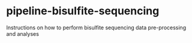 # pipeline-bisulfite-sequencing
Instructions on how to perform bisulfite sequencing data pre-processing and analyses
